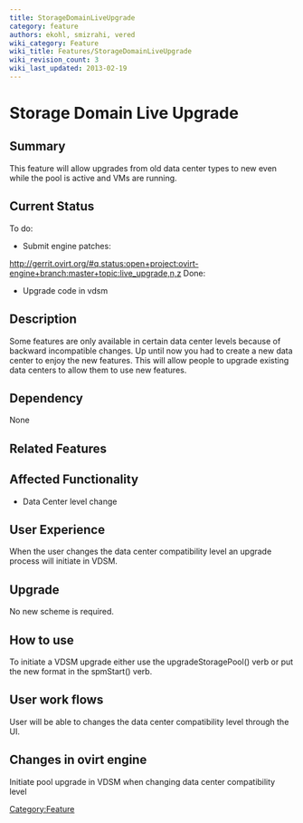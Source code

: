 ```yaml
---
title: StorageDomainLiveUpgrade
category: feature
authors: ekohl, smizrahi, vered
wiki_category: Feature
wiki_title: Features/StorageDomainLiveUpgrade
wiki_revision_count: 3
wiki_last_updated: 2013-02-19
---
```


# Storage Domain Live Upgrade

## Summary

This feature will allow upgrades from old data center types to new even while the pool is active and VMs are running.

## Current Status

To do:

*   Submit engine patches:

<http://gerrit.ovirt.org/#q,status:open+project:ovirt-engine+branch:master+topic:live_upgrade,n,z> Done:

*   Upgrade code in vdsm

## Description

Some features are only available in certain data center levels because of backward incompatible changes. Up until now you had to create a new data center to enjoy the new features. This will allow people to upgrade existing data centers to allow them to use new features.

## Dependency

None

## Related Features

## Affected Functionality

*   Data Center level change

## User Experience

When the user changes the data center compatibility level an upgrade process will initiate in VDSM.

## Upgrade

No new scheme is required.

## How to use

To initiate a VDSM upgrade either use the upgradeStoragePool() verb or put the new format in the spmStart() verb.

## User work flows

User will be able to changes the data center compatibility level through the UI.

## Changes in ovirt engine

Initiate pool upgrade in VDSM when changing data center compatibility level

<Category:Feature>
